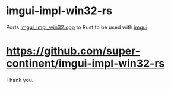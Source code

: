 # imgui-impl-win32-rs
Ports [imgui_impl_win32.cpp](https://github.com/ocornut/imgui/blob/master/examples/imgui_impl_win32.cpp) to Rust to be used with [imgui](https://crates.io/crates/imgui)
# https://github.com/super-continent/imgui-impl-win32-rs
Thank you.
